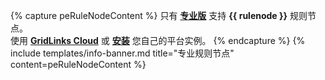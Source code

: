 {% capture peRuleNodeContent %}
只有 [**专业版**](/products/thingsboard-pe/) 支持 **{{ rulenode }}** 规则节点。<br>
使用 [**GridLinks Cloud**](https://thingsboard.cloud/signup) 或 [**安装**](/docs/user-guide/install/pe/installation-options/) 您自己的平台实例。
{% endcapture %}
{% include templates/info-banner.md title="专业规则节点" content=peRuleNodeContent %}